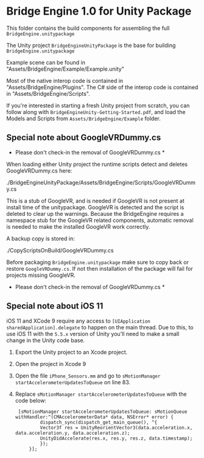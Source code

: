 Bridge Engine 1.0 for Unity Package
===============================

This folder contains the build components for assembling the full `BridgeEngine.unitypackage`

The Unity project `BridgeEngineUnityPackage` is the base for building `BridgeEngine.unitypackage`

Example scene can be found in "Assets/BridgeEngine/Example/Example.unity"

Most of the native interop code is contained in "Assets/BridgeEngine/Plugins".
The C# side of the interop code is contained in "Assets/BridgeEngine/Scripts".

If you're interested in starting a fresh Unity project from scratch, you can follow along
with `BridgeEngineUnity-Getting-Started.pdf`, and load the Models and Scripts from
`Assets/BridgeEngine/Example` folder.

Special note about GoogleVRDummy.cs
------------------------------------

* Please don't check-in the removal of GoogleVRDummy.cs *

When loading either Unity project the runtime scripts detect
and deletes GoogleVRDummy.cs here:

 ./BridgeEngineUnityPackage/Assets/BridgeEngine/Scripts/GoogleVRDummy.cs

This is a stub of GoogleVR, and is needed if GoogleVR is not present at install time of
the unitypackage. GoogleVR is detected and the script is deleted to clear up the warnings.
Because the BridgeEngine requires a namespace stub for the GoogleVR related components,
automatic removal is needed to make the installed GoogleVR work correctly.

A backup copy is stored in:

 ./CopyScriptsOnBuild/GoogleVRDummy.cs

Before packaging `BridgeEngine.unitypackage` make sure to copy back
or restore `GoogleVRDummy.cs`. If not then installation of the package will fail for
projects missing GoogleVR.

* Please don't check-in the removal of GoogleVRDummy.cs *

Special note about iOS 11
------------------------------------
iOS 11 and XCode 9 require any access to `[UIApplication sharedApplication].delegate` to happen on the main thread.  Due to this, to use iOS 11 with the `5.5.x` version of Unity you'll need to make a small change in the Unity code base.

1. Export the Unity project to an Xcode project.
2. Open the project in Xcode 9
3. Open the file `iPhone_Sensors.mm` and go to `sMotionManager startAccelerometerUpdatesToQueue` on line 83.
4. Replace `sMotionManager startAccelerometerUpdatesToQueue` with the code below:


		[sMotionManager startAccelerometerUpdatesToQueue: sMotionQueue withHandler:^(CMAccelerometerData* data, NSError* error) {
                dispatch_sync(dispatch_get_main_queue(), ^{
                Vector3f res = UnityReorientVector3(data.acceleration.x, data.acceleration.y, data.acceleration.z);
                UnityDidAccelerate(res.x, res.y, res.z, data.timestamp);
                });
            }];

     
